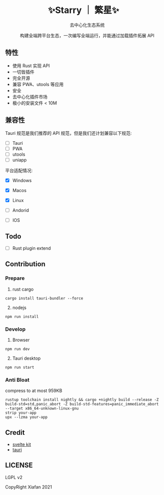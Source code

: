 <div align="center">
    <h1>✨Starry ｜ 繁星✨</h1>
    <ul>去中心化生态系统</ul>
    <ul>构建全端跨平台生态，一次编写全端运行，并能通过加载插件拓展 API </ul>
<!--   <a href="https://codecov.io/gh/SOVLOOKUP/starry">
    <img src="https://codecov.io/gh/SOVLOOKUP/starry/branch/master/graph/badge.svg?token=gtYREOVInH"/>
  </a> -->
</div>

## 特性

- 使用 Rust 实现 API
- 一切皆插件
- 完全开源
- 兼容 PWA、utools 等应用
- 安全
- 去中心化插件市场
- 极小的安装文件 < 10M

## 兼容性

Tauri 规范是我们推荐的 API 规范，但是我们还计划兼容以下规范:

- [ ] Tauri
- [ ] PWA
- [ ] utools
- [ ] uniapp

平台适配情况:

- [x] Windows

- [x] Macos

- [x] Linux

- [ ] Andorid
- [ ] IOS

## Todo

- [ ] Rust plugin extend

## Contribution

### Prepare

1. rust cargo

`cargo install tauri-bundler --force`

2. nodejs

`npm run install`

### Develop

1. Browser

`npm run dev`

2. Tauri desktop

`npm run start`

### Anti Bloat

compress to at most 959KB

```
rustup toolchain install nightly && cargo +nightly build --release -Z build-std=std,panic_abort -Z build-std-features=panic_immediate_abort --target x86_64-unknown-linux-gnu
strip your-app
upx --lzma your-app
```

## Credit

- [svelte kit](https://kit.svelte.dev/)
- [tauri](https://tauri.studio/)

## LICENSE

LGPL v2

CopyRight Xiafan 2021
